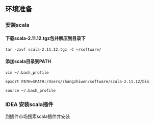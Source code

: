 ## 环境准备
### 安装scala
#### 下载scala-2.11.12.tgz包并解压到目录下
```shell script
tar -zxvf scala-2.11.12.tgz -C ~/software/
```
#### 添加scala目录到PATH
```shell script
vim ~/.bash_profile

epxort PATH=$PATH:/Users/zhangzhiwen/software/scala-2.11.12/bin

source ~/.bash_profile
```

### IDEA 安装scala插件
到插件市场搜索scala插件并安装
